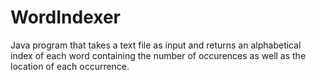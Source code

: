 # WordIndexer
Java program that takes a text file as input and returns an alphabetical index of each word containing the number of occurences 
as well as the location of each occurrence.
